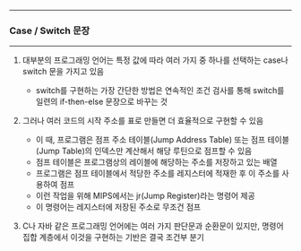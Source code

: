 -----
### Case / Switch 문장
-----
1. 대부분의 프로그래밍 언어는 특정 값에 따라 여러 가지 중 하나를 선택하는 case나 switch 문을 가지고 있음
   - switch를 구현하는 가장 간단한 방법은 연속적인 조건 검사를 통해 switch를 일련의 if-then-else 문장으로 바꾸는 것

2. 그러나 여러 코드의 시작 주소를 표로 만들면 더 효율적으로 구현할 수 있음
   - 이 때, 프로그램은 점프 주소 테이블(Jump Address Table) 또는 점프 테이블(Jump Table)의 인덱스만 계산해서 해당 루틴으로 점프할 수 있음
   - 점프 테이블은 프로그램상의 레이블에 해당하는 주소를 저장하고 있는 배열
   - 프로그램은 점프 테이블에서 적당한 주소를 레지스터에 적재한 후 이 주소를 사용하여 점프
   - 이런 작업을 위해 MIPS에서는 jr(Jump Register)라는 명령어 제공
   - 이 명령어는 레지스터에 저장된 주소로 무조건 점프

3. C나 자바 같은 프로그래밍 언어에는 여러 가지 판단문과 순환문이 있지만, 명령어 집합 계층에서 이것을 구현하는 기반은 결국 조건부 분기
